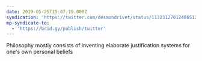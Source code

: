 ```yaml
---
date: 2019-05-25T15:07:19.000Z
syndication: 'https://twitter.com/desmondrivet/status/1132312701248651264'
mp-syndicate-to:
  - 'https://brid.gy/publish/twitter'
---
```


Philosophy mostly consists of inventing elaborate justification systems for one's own personal beliefs
